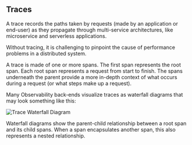 ## Traces

A trace records the paths taken by requests (made by an application or end-user) as they propagate through multi-service architectures, like microservice and serverless applications.

Without tracing, it is challenging to pinpoint the cause of performance problems in a distributed system.

A trace is made of one or more spans. The first span represents the root span. Each root span represents a request from start to finish. The spans underneath the parent provide a more in-depth context of what occurs during a request (or what steps make up a request).

Many Observability back-ends visualize traces as waterfall diagrams that may look something like this:

![Trace Waterfall Diagram](../_assets/waterfall-trace.svg 'An image displaying an application trace visualized as a waterfall diagram')

Waterfall diagrams show the parent-child relationship between a root span and its child spans. When a span encapsulates another span, this also represents a nested relationship.
